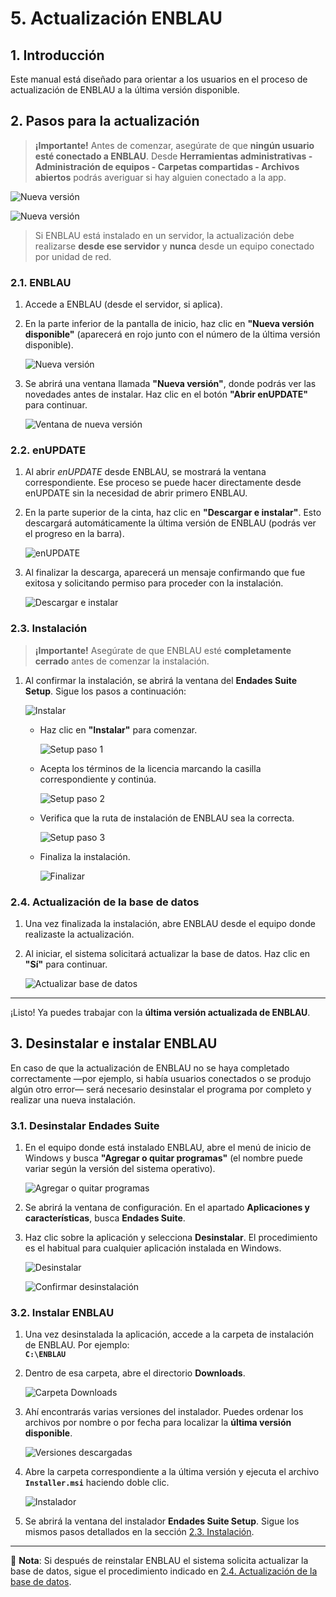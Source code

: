 # 5. Actualización ENBLAU

## 1. Introducción

Este manual está diseñado para orientar a los usuarios en el proceso de actualización de ENBLAU a la última versión disponible.

## 2. Pasos para la actualización

> **¡Importante!** Antes de comenzar, asegúrate de que **ningún usuario esté conectado a ENBLAU**. Desde **Herramientas administrativas - Administración de equipos - Carpetas compartidas - Archivos abiertos** podrás averiguar si hay alguien conectado a la app. 

   ![Nueva versión](Imagenes/UT_Actualizar_ENBLAU/herramientas_admin.jpg)
   
   ![Nueva versión](Imagenes/UT_Actualizar_ENBLAU/administracion_equipos.jpg)

> Si ENBLAU está instalado en un servidor, la actualización debe realizarse **desde ese servidor** y **nunca** desde un equipo conectado por unidad de red.

### 2.1. ENBLAU

1. Accede a ENBLAU (desde el servidor, si aplica).
2. En la parte inferior de la pantalla de inicio, haz clic en **"Nueva versión disponible"** (aparecerá en rojo junto con el número de la última versión disponible).

   ![Nueva versión](Imagenes/UT_Actualizar_ENBLAU/nueva_version.jpg)

3. Se abrirá una ventana llamada **"Nueva versión"**, donde podrás ver las novedades antes de instalar. Haz clic en el botón **"Abrir enUPDATE"** para continuar.

   ![Ventana de nueva versión](Imagenes/UT_Actualizar_ENBLAU/nueva_version2.jpg)

### 2.2. enUPDATE

1. Al abrir *enUPDATE* desde ENBLAU, se mostrará la ventana correspondiente. Ese proceso se puede hacer directamente desde enUPDATE sin la necesidad de abrir primero ENBLAU.
2. En la parte superior de la cinta, haz clic en **"Descargar e instalar"**. Esto descargará automáticamente la última versión de ENBLAU (podrás ver el progreso en la barra).

   ![enUPDATE](Imagenes/UT_Actualizar_ENBLAU/enupdate.jpg)

3. Al finalizar la descarga, aparecerá un mensaje confirmando que fue exitosa y solicitando permiso para proceder con la instalación.

   ![Descargar e instalar](Imagenes/UT_Actualizar_ENBLAU/descarga_inst.jpg)

### 2.3. Instalación

> **¡Importante!** Asegúrate de que ENBLAU esté **completamente cerrado** antes de comenzar la instalación.

1. Al confirmar la instalación, se abrirá la ventana del **Endades Suite Setup**. Sigue los pasos a continuación:

   ![Instalar](Imagenes/UT_Actualizar_ENBLAU/install.jpg)

   - Haz clic en **"Instalar"** para comenzar.

     ![Setup paso 1](Imagenes/UT_Actualizar_ENBLAU/setup.jpg)

   - Acepta los términos de la licencia marcando la casilla correspondiente y continúa.

     ![Setup paso 2](Imagenes/UT_Actualizar_ENBLAU/setup2.jpg)

   - Verifica que la ruta de instalación de ENBLAU sea la correcta.

     ![Setup paso 3](Imagenes/UT_Actualizar_ENBLAU/setup3.jpg)

   - Finaliza la instalación.

     ![Finalizar](Imagenes/UT_Actualizar_ENBLAU/finish.jpg)

### 2.4. Actualización de la base de datos

1. Una vez finalizada la instalación, abre ENBLAU desde el equipo donde realizaste la actualización.
2. Al iniciar, el sistema solicitará actualizar la base de datos. Haz clic en **"Sí"** para continuar.

   ![Actualizar base de datos](Imagenes/UT_Actualizar_ENBLAU/update_db.jpg)

---

¡Listo! Ya puedes trabajar con la **última versión actualizada de ENBLAU**.


## 3. Desinstalar e instalar ENBLAU

En caso de que la actualización de ENBLAU no se haya completado correctamente —por ejemplo, si había usuarios conectados o se produjo algún otro error— será necesario desinstalar el programa por completo y realizar una nueva instalación.

### 3.1. Desinstalar Endades Suite

1. En el equipo donde está instalado ENBLAU, abre el menú de inicio de Windows y busca **"Agregar o quitar programas"** (el nombre puede variar según la versión del sistema operativo).

   ![Agregar o quitar programas](Imagenes/UT_Actualizar_ENBLAU/agregar_quitar.jpg)

2. Se abrirá la ventana de configuración. En el apartado **Aplicaciones y características**, busca **Endades Suite**.

3. Haz clic sobre la aplicación y selecciona **Desinstalar**. El procedimiento es el habitual para cualquier aplicación instalada en Windows.

   ![Desinstalar](Imagenes/UT_Actualizar_ENBLAU/desinstalar.jpg)

   ![Confirmar desinstalación](Imagenes/UT_Actualizar_ENBLAU/desinstalar2.jpg)

### 3.2. Instalar ENBLAU

1. Una vez desinstalada la aplicación, accede a la carpeta de instalación de ENBLAU. Por ejemplo:  
   **`C:\ENBLAU`**

2. Dentro de esa carpeta, abre el directorio **Downloads**.

   ![Carpeta Downloads](Imagenes/UT_Actualizar_ENBLAU/downloads.jpg)

3. Ahí encontrarás varias versiones del instalador. Puedes ordenar los archivos por nombre o por fecha para localizar la **última versión disponible**.

   ![Versiones descargadas](Imagenes/UT_Actualizar_ENBLAU/version_download.jpg)

4. Abre la carpeta correspondiente a la última versión y ejecuta el archivo **`Installer.msi`** haciendo doble clic.

   ![Instalador](Imagenes/UT_Actualizar_ENBLAU/installer.jpg)

5. Se abrirá la ventana del instalador **Endades Suite Setup**. Sigue los mismos pasos detallados en la sección [2.3. Instalación](#23-instalacion).

---

📌 **Nota**: Si después de reinstalar ENBLAU el sistema solicita actualizar la base de datos, sigue el procedimiento indicado en [2.4. Actualización de la base de datos](#24-actualizacion-de-la-base-de-datos).
